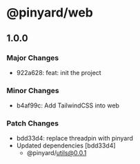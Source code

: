 # @pinyard/web

## 1.0.0

### Major Changes

- 922a628: feat: init the project

### Minor Changes

- b4af99c: Add TailwindCSS into web

### Patch Changes

- bdd33d4: replace threadpin with pinyard
- Updated dependencies [bdd33d4]
  - @pinyard/utils@0.0.1
